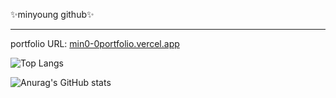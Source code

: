 <div>
  <p>✨minyoung github✨</p>
  <hr />
  <p>portfolio URL: <a href="https://min0-0portfolio.vercel.app/">min0-0portfolio.vercel.app</a></p>
  
  ![Top Langs](https://github-readme-stats.vercel.app/api/top-langs/?username=mmin0-0&theme=dark&layout=compact)
</div>


![Anurag's GitHub stats](https://github-readme-stats.vercel.app/api?username=mmin0-0&hide=contribs,prs)




